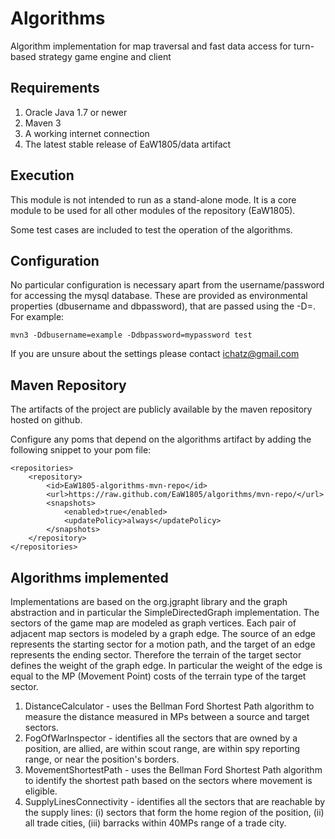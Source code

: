 Algorithms
===

Algorithm implementation for map traversal and fast data access for turn-based strategy game engine and client

## Requirements

1. Oracle Java 1.7 or newer
2. Maven 3
3. A working internet connection
4. The latest stable release of EaW1805/data artifact

## Execution

This module is not intended to run as a stand-alone mode. It is a core module to be used for all other modules of the repository (EaW1805).

Some test cases are included to test the operation of the algorithms.

## Configuration

No particular configuration is necessary apart from the username/password for accessing the mysql database.
These are provided as environmental properties (dbusername and dbpassword), that are passed using the -D<property>=<value>.
For example:

```
mvn3 -Ddbusername=example -Ddbpassword=mypassword test
```

If you are unsure about the settings please contact ichatz@gmail.com

## Maven Repository

The artifacts of the project are publicly available by the maven repository hosted on github.

Configure any poms that depend on the algorithms artifact by adding the following snippet to your pom file:

```
<repositories>
    <repository>
        <id>EaW1805-algorithms-mvn-repo</id>
        <url>https://raw.github.com/EaW1805/algorithms/mvn-repo/</url>
        <snapshots>
            <enabled>true</enabled>
            <updatePolicy>always</updatePolicy>
        </snapshots>
    </repository>
</repositories>
```

## Algorithms implemented

Implementations are based on the org.jgrapht library and the graph abstraction and in particular the SimpleDirectedGraph
implementation. The sectors of the game map are modeled as graph vertices.
Each pair of adjacent map sectors is modeled by a graph edge.
The source of an edge represents the starting sector for a motion path, and the target of an edge represents the ending
   sector. Therefore the terrain of the target sector defines the weight of the graph edge.
   In particular the weight of the edge is equal to the MP (Movement Point) costs of the terrain type of the target sector.

1. DistanceCalculator - uses the Bellman Ford Shortest Path algorithm to measure the distance measured in MPs between
a source and target sectors.
2. FogOfWarInspector - identifies all the sectors that are owned by a position, are allied, are within scout range,
 are within spy reporting range, or near the position's borders.
3. MovementShortestPath -  uses the Bellman Ford Shortest Path algorithm to identify the shortest path based on the sectors
where movement is eligible.
4. SupplyLinesConnectivity - identifies all the sectors that are reachable by the supply lines: (i) sectors that form the
home region of the position, (ii) all trade cities, (iii) barracks within 40MPs range of a trade city.
